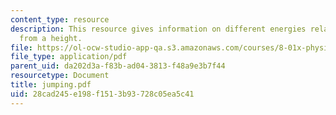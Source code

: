 ```yaml
---
content_type: resource
description: This resource gives information on different energies related with jumping
  from a height.
file: https://ol-ocw-studio-app-qa.s3.amazonaws.com/courses/8-01x-physics-i-classical-mechanics-with-an-experimental-focus-fall-2002/28cad245e198f1513b93728c05ea5c41_jumping.pdf
file_type: application/pdf
parent_uid: da202d3a-f83b-ad04-3813-f48a9e3b7f44
resourcetype: Document
title: jumping.pdf
uid: 28cad245-e198-f151-3b93-728c05ea5c41
---
```

